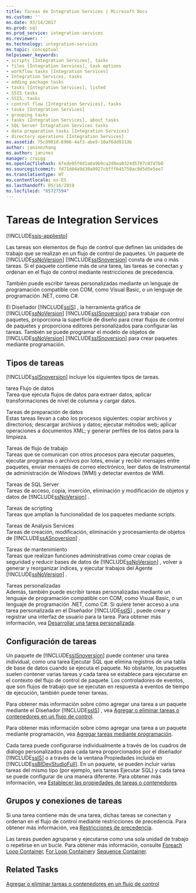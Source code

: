 ```yaml
---
title: Tareas de Integration Services | Microsoft Docs
ms.custom: ''
ms.date: 03/14/2017
ms.prod: sql
ms.prod_service: integration-services
ms.reviewer: ''
ms.technology: integration-services
ms.topic: conceptual
helpviewer_keywords:
- scripts [Integration Services], tasks
- files [Integration Services], task options
- workflow tasks [Integration Services]
- Integration Services, tasks
- adding package tasks
- tasks [Integration Services], listed
- SSIS tasks
- SSIS, tasks
- control flow [Integration Services], tasks
- tasks [Integration Services]
- grouping tasks
- tasks [Integration Services], about tasks
- SQL Server Integration Services tasks
- data preparation tasks [Integration Services]
- directory operations [Integration Services]
ms.assetid: 75c8901d-6966-4af3-abe5-10af6dd9313b
author: janinezhang
ms.author: janinez
manager: craigg
ms.openlocfilehash: 6fede95f6d1a0a9b9ca2d8ea0324d5787c87d7b0
ms.sourcegitcommit: fd71d04a9d30a9927cbfff645750ac9d5d5e5ee7
ms.translationtype: HT
ms.contentlocale: es-ES
ms.lasthandoff: 05/16/2019
ms.locfileid: "65727594"
---
```

# <a name="integration-services-tasks"></a>Tareas de Integration Services

[!INCLUDE[ssis-appliesto](../../includes/ssis-appliesto-ssvrpluslinux-asdb-asdw-xxx.md)]


  Las tareas son elementos de flujo de control que definen las unidades de trabajo que se realizan en un flujo de control de paquetes. Un paquete de [!INCLUDE[ssNoVersion](../../includes/ssnoversion-md.md)] [!INCLUDE[ssISnoversion](../../includes/ssisnoversion-md.md)] consta de una o más tareas. Si el paquete contiene más de una tarea, las tareas se conectan y ordenan en el flujo de control mediante restricciones de precedencia.  
  
 También puede escribir tareas personalizadas mediante un lenguaje de programación compatible con COM, como Visual Basic, o un lenguaje de programación .NET, como C#.  
  
 El Diseñador [!INCLUDE[ssIS](../../includes/ssis-md.md)] , la herramienta gráfica de [!INCLUDE[ssNoVersion](../../includes/ssnoversion-md.md)] [!INCLUDE[ssISnoversion](../../includes/ssisnoversion-md.md)] para trabajar con paquetes, proporciona la superficie de diseño para crear flujos de control de paquetes y proporciona editores personalizados para configurar las tareas. También se puede programar el modelo de objetos de [!INCLUDE[ssNoVersion](../../includes/ssnoversion-md.md)] [!INCLUDE[ssISnoversion](../../includes/ssisnoversion-md.md)] para crear paquetes mediante programación.  
  
## <a name="types-of-tasks"></a>Tipos de tareas  
 [!INCLUDE[ssISnoversion](../../includes/ssisnoversion-md.md)] incluye los siguientes tipos de tareas.  
  
 tarea Flujo de datos  
 Tarea que ejecuta flujos de datos para extraer datos, aplicar transformaciones de nivel de columna y cargar datos.  
  
 Tareas de preparación de datos  
 Estas tareas llevan a cabo los procesos siguientes: copiar archivos y directorios; descargar archivos y datos; ejecutar métodos web; aplicar operaciones a documentos XML; y generar perfiles de los datos para la limpieza.  
  
 Tareas de flujo de trabajo  
 Tareas que se comunican con otros procesos para ejecutar paquetes, ejecutar programas o archivos por lotes, enviar y recibir mensajes entre paquetes, enviar mensajes de correo electrónico, leer datos de Instrumental de administración de Windows (WMI) y detectar eventos de WMI.  
  
 Tareas de SQL Server  
 Tareas de acceso, copia, inserción, eliminación y modificación de objetos y datos de [!INCLUDE[ssNoVersion](../../includes/ssnoversion-md.md)] .  
  
 Tareas de scripting  
 Tareas que amplían la funcionalidad de los paquetes mediante scripts.  
  
 Tareas de Analysis Services  
 Tareas de creación, modificación, eliminación y procesamiento de objetos de [!INCLUDE[ssASnoversion](../../includes/ssasnoversion-md.md)] .  
  
 Tareas de mantenimiento  
 Tareas que realizan funciones administrativas como crear copias de seguridad y reducir bases de datos de [!INCLUDE[ssNoVersion](../../includes/ssnoversion-md.md)] , volver a generar y reorganizar índices, y ejecutar trabajos del Agente [!INCLUDE[ssNoVersion](../../includes/ssnoversion-md.md)] .  
  
 Tareas personalizadas  
 Además, también puede escribir tareas personalizadas mediante un lenguaje de programación compatible con COM, como Visual Basic, o un lenguaje de programación .NET, como C#. Si quiere tener acceso a una tarea personalizada en el Diseñador [!INCLUDE[ssIS](../../includes/ssis-md.md)] , puede crear y registrar una interfaz de usuario para la tarea. Para obtener más información, vea [Desarrollar una tarea personalizada](../../integration-services/extending-packages-custom-objects/task/developing-a-custom-task.md).  
  
## <a name="configuration-of-tasks"></a>Configuración de tareas  
 Un paquete de [!INCLUDE[ssISnoversion](../../includes/ssisnoversion-md.md)] puede contener una tarea individual, como una tarea Ejecutar SQL que elimina registros de una tabla de base de datos cuando se ejecuta el paquete. No obstante, los paquetes suelen contener varias tareas y cada tarea se establece para ejecutarse en el contexto del flujo de control de paquete. Los controladores de eventos, que son flujos de trabajo que se ejecutan en respuesta a eventos de tiempo de ejecución, también puede tener tareas.  
  
 Para obtener más información sobre cómo agregar una tarea a un paquete mediante el Diseñador [!INCLUDE[ssIS](../../includes/ssis-md.md)] , vea [Agregar o eliminar tareas o contenedores en un flujo de control](../../integration-services/control-flow/add-or-delete-a-task-or-a-container-in-a-control-flow.md).  
  
 Para obtener más información sobre cómo agregar una tarea a un paquete mediante programación, vea [Agregar tareas mediante programación](../../integration-services/building-packages-programmatically/adding-tasks-programmatically.md).  
  
 Cada tarea puede configurarse individualmente a través de los cuadros de diálogo personalizados para cada tarea proporcionados por el diseñador [!INCLUDE[ssIS](../../includes/ssis-md.md)] o a través de la ventana Propiedades incluida en [!INCLUDE[ssBIDevStudioFull](../../includes/ssbidevstudiofull-md.md)]. En un paquete, se pueden incluir varias tareas del mismo tipo (por ejemplo, seis tareas Ejecutar SQL) y cada tarea se puede configurar de una manera diferente. Para obtener más información, vea [Establecer las propiedades de tareas o contenedores](https://msdn.microsoft.com/library/52d47ca4-fb8c-493d-8b2b-48bb269f859b).  
  
## <a name="tasks-connections-and-groups"></a>Grupos y conexiones de tareas  
 Si una tarea contiene más de una tarea, dichas tareas se conectan y ordenan en el flujo de control mediante restricciones de precedencia. Para obtener más información, vea [Restricciones de precedencia](../../integration-services/control-flow/precedence-constraints.md).  
  
 Las tareas pueden agruparse y ejecutarse como una sola unidad de trabajo o repetirse en un bucle. Para obtener más información, consulte [Foreach Loop Container](../../integration-services/control-flow/foreach-loop-container.md), [For Loop Container](../../integration-services/control-flow/for-loop-container.md)y [Sequence Container](../../integration-services/control-flow/sequence-container.md).  
  
## <a name="related-tasks"></a>Related Tasks  
 [Agregar o eliminar tareas o contenedores en un flujo de control](../../integration-services/control-flow/add-or-delete-a-task-or-a-container-in-a-control-flow.md)  
  
  
